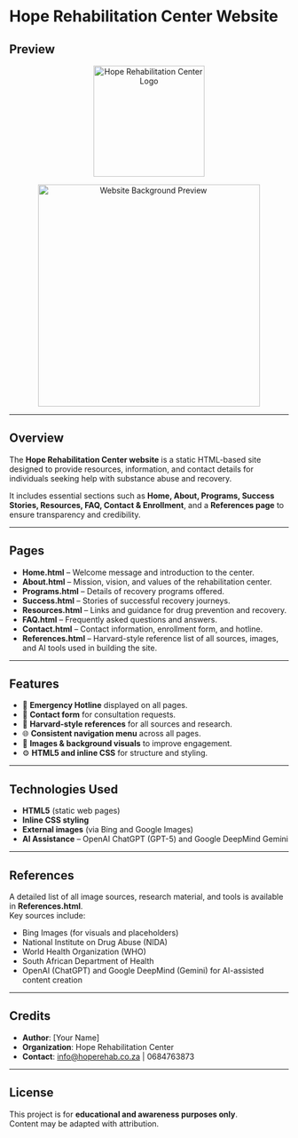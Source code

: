 # Hope Rehabilitation Center Website

## Preview

<p align="center">
  <img src="https://tse4.mm.bing.net/th/id/OIP.XMJDmwZbQjJxoK-hdgtLTAHaCb?rs=1&pid=ImgDetMain&o=7&rm=3" alt="Hope Rehabilitation Center Logo" width="200">
</p>

<p align="center">
  <img src="https://th.bing.com/th/id/OIP.2x5P_EnxbUKK_Vp-RzYcwAHaE5?w=245&h=180&c=7&r=0&o=7&dpr=1.3&pid=1.7&rm=3" alt="Website Background Preview" width="400">
</p>

---

## Overview
The **Hope Rehabilitation Center website** is a static HTML-based site designed to provide resources, information, and contact details for individuals seeking help with substance abuse and recovery.  

It includes essential sections such as **Home, About, Programs, Success Stories, Resources, FAQ, Contact & Enrollment**, and a **References page** to ensure transparency and credibility.

---

## Pages
- **Home.html** – Welcome message and introduction to the center.  
- **About.html** – Mission, vision, and values of the rehabilitation center.  
- **Programs.html** – Details of recovery programs offered.  
- **Success.html** – Stories of successful recovery journeys.  
- **Resources.html** – Links and guidance for drug prevention and recovery.  
- **FAQ.html** – Frequently asked questions and answers.  
- **Contact.html** – Contact information, enrollment form, and hotline.  
- **References.html** – Harvard-style reference list of all sources, images, and AI tools used in building the site.  

---

## Features
- 🏥 **Emergency Hotline** displayed on all pages.  
- 📧 **Contact form** for consultation requests.  
- 📖 **Harvard-style references** for all sources and research.  
- 🌐 **Consistent navigation menu** across all pages.  
- 🎨 **Images & background visuals** to improve engagement.  
- ⚙️ **HTML5 and inline CSS** for structure and styling.  

---

## Technologies Used
- **HTML5** (static web pages)  
- **Inline CSS styling**  
- **External images** (via Bing and Google Images)  
- **AI Assistance** – OpenAI ChatGPT (GPT-5) and Google DeepMind Gemini  

---

## References
A detailed list of all image sources, research material, and tools is available in **References.html**.  
Key sources include:  
- Bing Images (for visuals and placeholders)  
- National Institute on Drug Abuse (NIDA)  
- World Health Organization (WHO)  
- South African Department of Health  
- OpenAI (ChatGPT) and Google DeepMind (Gemini) for AI-assisted content creation  

---

## Credits
- **Author**: [Your Name]  
- **Organization**: Hope Rehabilitation Center  
- **Contact**: info@hoperehab.co.za | 0684763873  

---

## License
This project is for **educational and awareness purposes only**.  
Content may be adapted with attribution.  
